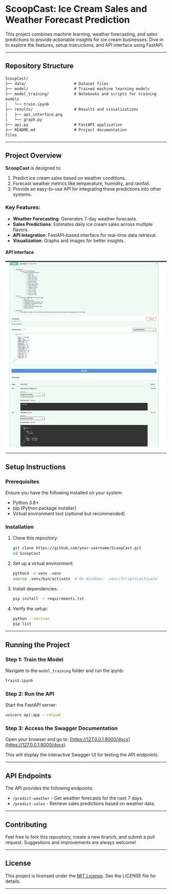 # ScoopCast: Ice Cream Sales and Weather Forecast Prediction

 This project combines machine learning, weather forecasting, and sales predictions to provide actionable insights for ice cream businesses. Dive in to explore the features, setup instructions, and API interface using FastAPI.

---

## Repository Structure

```plaintext
ScoopCast/
├── data/                     # Dataset files
├── model/                    # Trained machine learning models
├── model_training/           # Notebooks and scripts for training models
│   └── train.ipynb
├── results/                  # Results and visualizations
│   ├── api_interface.png
│   └── graph.py
├── api.py                    # FastAPI application
├── README.md                 # Project documentation
files
```

---

## Project Overview

**ScoopCast** is designed to:
1. Predict ice cream sales based on weather conditions.
2. Forecast weather metrics like temperature, humidity, and rainfall.
3. Provide an easy-to-use API for integrating these predictions into other systems.

### Key Features:
- **Weather Forecasting**: Generates 7-day weather forecasts.
- **Sales Predictions**: Estimates daily ice cream sales across multiple flavors.
- **API Integration**: FastAPI-based interface for real-time data retrieval.
- **Visualization**: Graphs and images for better insights.

#### API Interface
![API Interface](results/api_interface.png)

---

## Setup Instructions

### Prerequisites
Ensure you have the following installed on your system:
- Python 3.8+
- pip (Python package installer)
- Virtual environment tool (optional but recommended)

### Installation
1. Clone this repository:
   ```bash
   git clone https://github.com/your-username/ScoopCast.git
   cd ScoopCast
   ```

2. Set up a virtual environment:
   ```bash
   python3 -m venv .venv
   source .venv/bin/activate  # On Windows: .venv\Scripts\activate
   ```

3. Install dependencies:
   ```bash
   pip install -r requirements.txt
   ```

4. Verify the setup:
   ```bash
   python --version
   pip list
   ```

---

## Running the Project

### Step 1: Train the Model
Navigate to the `model_training` folder and run the ipynb:
```bash
train2.ipynb
```

### Step 2: Run the API
Start the FastAPI server:
```bash
uvicorn api:app --reload
```

### Step 3: Access the Swagger Documentation
Open your browser and go to:
[https://127.0.0.1:8000/docs](https://127.0.0.1:8000/docs)

This will display the interactive Swagger UI for testing the API endpoints.

---

## API Endpoints
The API provides the following endpoints:
- `/predict-weather` - Get weather forecasts for the next 7 days.
- `/predict-sales` - Retrieve sales predictions based on weather data.
---

## Contributing
Feel free to fork this repository, create a new branch, and submit a pull request. Suggestions and improvements are always welcome!

---
## License
This project is licensed under the [MIT License](https://opensource.org/license/mit). See the LICENSE file for details.

---
